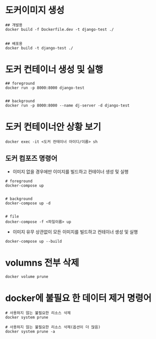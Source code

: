 # 도커이미지 생성

```
## 개발용
docker build -f Dockerfile.dev -t django-test ./


## 배포용
docker build -t django-test ./
```

# 도커 컨테이너 생성 및 실행

```
## foreground
docker run -p 8000:8000 django-test


## background
docker run -p 8000:8000 --name dj-server -d django-test

```

# 도커 컨테이너안 상황 보기

```
docker exec -it <도커 컨테이너 아이디/이름> sh
```

## 도커 컴포즈 명령어

-   이미지 없을 경우에만 이미지를 빌드하고 컨테이너 생성 및 실행

```
# foreground
docker-compose up


# background
docker-compose up -d


# file
docker-compose -f <파일이름> up
```

-   이미지 유무 상관없이 모든 이미지를 빌드하고 컨테이너 생성 및 실행

```
docker-compose up --build
```

# volumns 전부 삭제

```
docker volume prune
```

# docker에 불필요 한 데이터 제거 명령어

```
# 사용하지 않는 불필요한 리소스 삭제
docker system prune

# 사용하지 않는 불필요한 리소스 삭제(옵션이 더 많음)
docker system prune -a
```
